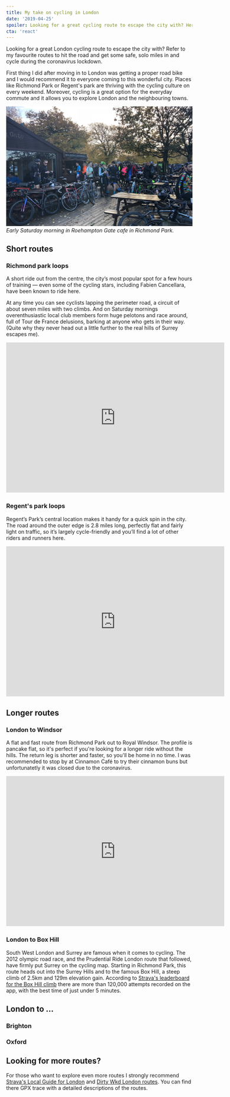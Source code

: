 ```yaml
---
title: My take on cycling in London
date: '2019-04-25'
spoiler: Looking for a great cycling route to escape the city with? Here are my personal favourites to get some miles in during the coronavirus lockdown.
cta: 'react'
---
```


Looking for a great London cycling route to escape the city with? Refer to my favourite routes to hit the road and get some safe, solo miles in and cycle during the coronavirus lockdown.

First thing I did after moving in to London was getting a proper road bike and I would recommend it to everyone coming to this wonderful city. Places like Richmond Park or Regent's park are thriving with the cycling culture on every weekend. Moreover, cycling is a great option for the everyday commute and it allows you to explore London and the neighbouring towns.

![Roehampton Gate cafe early in the morning](./richmond_park_cafe.jpg)
*Early Saturday morning in Roehampton Gate cafe in Richmond Park.*

## Short routes

### Richmond park loops

A short ride out from the centre, the city’s most popular spot for a few hours of training — even some of the cycling stars, including Fabien Cancellara, have been known to ride here.

At any time you can see cyclists lapping the perimeter road, a circuit of about seven miles with two climbs. And on Saturday mornings overenthusiastic local club members form huge pelotons and race around, full of Tour de France delusions, barking at anyone who gets in their way. (Quite why they never head out a little further to the real hills of Surrey escapes me).

<iframe height='405' width='590' frameborder='0' allowtransparency='true' scrolling='no' src='https://www.strava.com/activities/2837568599/embed/607e6e4225bf1ae7ea794ecc70aae3e9f4b14dbc'></iframe>

### Regent's park loops

Regent’s Park’s central location makes it handy for a quick spin in the city. The road around the outer edge is 2.8 miles long, perfectly flat and fairly light on traffic, so it’s largely cycle-friendly and you’ll find a lot of other riders and runners here.

<iframe height='405' width='590' frameborder='0' allowtransparency='true' scrolling='no' src='https://www.strava.com/activities/3335434534/embed/019b02f11a3095f1bdf937a7154c15af0821d7c3'></iframe>

## Longer routes

### London to Windsor

A flat and fast route from Richmond Park out to Royal Windsor. The profile is pancake flat, so it's perfect if you're looking for a longer ride without the hills. The return leg is shorter and faster, so you'll be home in no time. I was recommended to stop by at Cinnamon Café to try their cinnamon buns but unfortunatetly it was closed due to the coronavirus.

<iframe height='405' width='590' frameborder='0' allowtransparency='true' scrolling='no' src='https://www.strava.com/activities/3349993673/embed/f91096e7aa91e36ceb6a2884f648752c408c15a4'></iframe>

### London to Box Hill

South West London and Surrey are famous when it comes to cycling. The 2012 olympic road race, and the Prudential Ride London route that followed, have firmly put Surrey on the cycling map. Starting in Richmond Park, this route heads out into the Surrey Hills and to the famous Box Hill, a steep climb of 2.5km and 129m elevation gain. According to [Strava's leaderboard for the Box Hill climb](https://www.strava.com/segments/6695759) there are more than 120,000 attempts recorded on the app, with the best time of just under 5 minutes.


## London to ...

### Brighton

### Oxford


## Looking for more routes?

For those who want to explore even more routes I strongly recommend [Strava's Local Guide for London](https://www.strava.com/local/uk/london/cycling) and [Dirty Wkd London routes](https://www.dirtywknd.com/pages/london-cycling-routes). You can find there GPX trace with a detailed descriptions of the routes. 